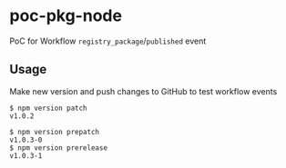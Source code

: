# poc-pkg-node
PoC for Workflow `registry_package`/`published` event

## Usage

Make new version and push changes to GitHub to test workflow events

```console
$ npm version patch
v1.0.2
```

```console
$ npm version prepatch
v1.0.3-0
$ npm version prerelease
v1.0.3-1
```